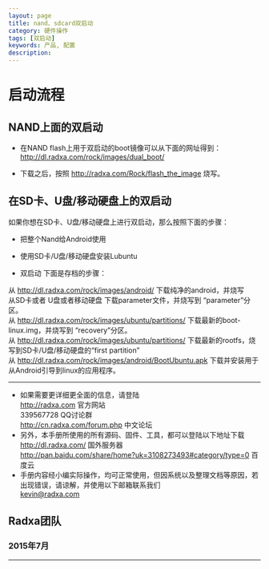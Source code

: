 ```yaml
---
layout: page
title: nand、sdcard双启动
category: 硬件操作
tags: [双启动]
keywords: 产品, 配置
description:
---
```



# 启动流程  

## NAND上面的双启动  

* 在NAND flash上用于双启动的boot镜像可以从下面的网址得到：  
   http://dl.radxa.com/rock/images/dual_boot/  

* 下载之后，按照 http://radxa.com/Rock/flash_the_image 烧写。 

## 在SD卡、U盘/移动硬盘上的双启动  

如果你想在SD卡、U盘/移动硬盘上进行双启动，那么按照下面的步骤：

* 把整个Nand给Android使用  

* 使用SD卡/U盘/移动硬盘安装Lubuntu  

* 双启动
下面是存档的步骤：

从 http://dl.radxa.com/rock/images/android/ 下载纯净的android，并烧写  
从SD卡或者 U盘或者移动硬盘 下载parameter文件，并烧写到 “parameter”分区。  
从 http://dl.radxa.com/rock/images/ubuntu/partitions/ 下载最新的boot-linux.img，并烧写到 “recovery”分区。  
从 http://dl.radxa.com/rock/images/ubuntu/partitions/ 下载最新的rootfs，烧写到SD卡/U盘/移动硬盘的“first partition”  
从 http://dl.radxa.com/rock/images/android/BootUbuntu.apk 下载并安装用于从Android引导到linux的应用程序。  




--------------------------------------------------------------------
* 如果需要更详细更全面的信息，请登陆  
	http://radxa.com  						官方网站  
	339567728         						QQ讨论群  
	http://cn.radxa.com/forum.php					中文论坛  
* 另外，本手册所使用的所有源码、固件、工具，都可以登陆以下地址下载  
	http://dl.radxa.com/                             	      国外服务器  
	http://pan.baidu.com/share/home?uk=3108273493#category/type=0	 百度云  
* 手册内容经小编实际操作，均可正常使用，但因系统以及整理文档等原因，若出现错误，请谅解，并使用以下邮箱联系我们  
	kevin@radxa.com  

## Radxa团队  

### 2015年7月  
--------------------------------------------------------------------


